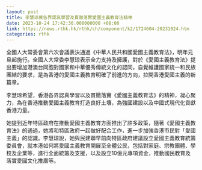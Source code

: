 ```yaml
---
layout: post
title: 李慧琼冀各界認真學習及貫徹落實愛國主義教育法精神
date: 2023-10-24 17:42:30.000000000 +08:00
link: https://news.rthk.hk/rthk/ch/component/k2/1724604-20231024.htm
categories: rthk
---
```


全國人大常委會第六次會議表決通過《中華人民共和國愛國主義教育法》，明年元旦起施行。全國人大常委李慧琼表示全力支持及擁護，對於《愛國主義教育法》提出要增加港澳台同胞對國家和中華優秀傳統文化的認同，自覺維護國家統一和民族團結的要求，是為香港的愛國主義教育明確了前進的方向，拉開香港愛國主義的新篇章。

李慧琼希望，香港各界認真學習以及貫徹落實《愛國主義教育法》的精神，凝心聚力，為在香港推動愛國主義教育打造良好土壤，為強國建設以及中國式現代化貢獻香港力量。

她提到近年特區政府在推動愛國主義教育方面推出了許多政策，隨著《愛國主義教育法》的通過，她將和特區政府一起做好配合工作，進一步加強香港市民對「愛國主義」的認識。李慧琼說，她與民建聯早前向特區政府建議設立愛國主義教育統籌委員會，就本港如何將愛國主義教育開展至全體公民，包括對家庭、宗教團體、學校及企業等，進行全面統籌及支援，以及設立10億元專項資金，推動國民教育及落實愛國文化推廣等。
